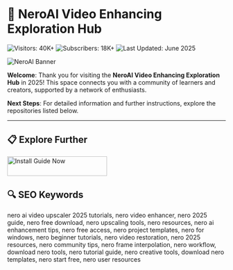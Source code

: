 # 🎥 NeroAI Video Enhancing Exploration Hub  

![Visitors: 40K+](https://img.shields.io/badge/Visitors-40K+-ff9f43)  ![Subscribers: 18K+](https://img.shields.io/badge/Subscribers-18K+-6ab04c)  ![Last Updated: June 2025](https://img.shields.io/badge/Last_Updated-June_2025-3498db)

![NeroAI Banner](https://framerusercontent.com/assets/7Qvf4khN3nW2NzsIipniH3tNPNI.png)

**Welcome**: Thank you for visiting the **NeroAI Video Enhancing Exploration Hub** in 2025! This space connects you with a community of learners and creators, supported by a network of enthusiasts.

**Next Steps**: For detailed information and further instructions, explore the repositories listed below.

---

## 📋 Explore Further  

<a href="https://github.com/NeroAIVideoEnhancingCommunity/NeroAIFreeVideoUpscalerHub" target="_blank">
  <img src="https://img.shields.io/badge/Start_Tutorial-NOW-3498db" alt="Install Guide Now" width="230" height="45" style="border:none;">
</a>

## 🔍 SEO Keywords  

nero ai video upscaler 2025 tutorials, nero video enhancer, nero 2025 guide, nero free download, nero upscaling tools, nero resources, nero ai enhancement tips, nero free access, nero project templates, nero for windows, nero beginner tutorials, nero video restoration, nero 2025 resources, nero community tips, nero frame interpolation, nero workflow, download nero tools, nero tutorial guide, nero creative tools, download nero templates, nero start free, nero user resources  
